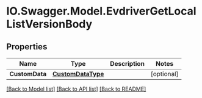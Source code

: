 # IO.Swagger.Model.EvdriverGetLocalListVersionBody
## Properties

Name | Type | Description | Notes
------------ | ------------- | ------------- | -------------
**CustomData** | [**CustomDataType**](CustomDataType.md) |  | [optional] 

[[Back to Model list]](../README.md#documentation-for-models) [[Back to API list]](../README.md#documentation-for-api-endpoints) [[Back to README]](../README.md)

